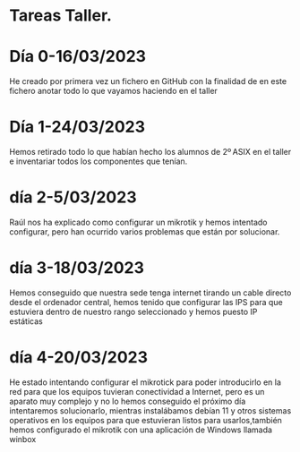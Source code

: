 # Tareas Taller.
# Día 0-16/03/2023
He creado por primera vez un fichero en GitHub con la finalidad de en este fichero anotar todo lo que vayamos haciendo en el taller
# Día 1-24/03/2023
Hemos retirado todo lo que habían hecho los alumnos de 2º ASIX en el taller e inventariar todos los componentes que tenían.

# día 2-5/03/2023
Raúl nos ha explicado como configurar un mikrotik y hemos intentado configurar, pero han ocurrido varios problemas que están por solucionar.
# día 3-18/03/2023
Hemos conseguido que nuestra sede tenga internet tirando un cable directo desde el ordenador central, hemos tenido que configurar las IPS para que estuviera dentro de nuestro rango seleccionado y hemos puesto IP estáticas
# día 4-20/03/2023
He estado intentando configurar el mikrotick para poder introducirlo en la red para que los equipos tuvieran conectividad a Internet, pero es un aparato muy complejo y no lo hemos conseguido el próximo día intentaremos solucionarlo, mientras instalábamos debían 11 y otros sistemas operativos en los equipos para que estuvieran listos para usarlos,también hemos configurado el mikrotik con una aplicación de Windows llamada winbox
